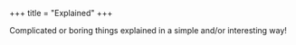 +++
title = "Explained"
+++

Complicated or boring things explained in a simple and/or interesting way!
